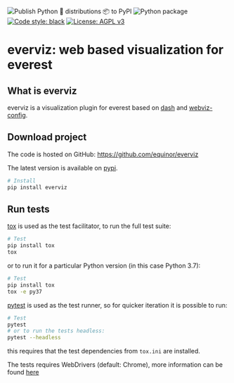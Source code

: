 ![Publish Python 🐍 distributions 📦 to PyPI](https://github.com/equinor/everviz/workflows/Publish%20Python%20%F0%9F%90%8D%20distributions%20%F0%9F%93%A6%20to%20PyPI/badge.svg)
![Python package](https://github.com/equinor/everviz/workflows/Python%20package/badge.svg)
[![Code style: black](https://img.shields.io/badge/code%20style-black-000000.svg)](https://github.com/psf/black)
[![License: AGPL v3](https://img.shields.io/badge/License-AGPL%20v3-blue.svg)](https://www.gnu.org/licenses/agpl-3.0)

# everviz: web based visualization for everest

## What is everviz
everviz is a visualization plugin for everest based on [dash](https://github.com/plotly/dash) 
and [webviz-config](https://github.com/equinor/webviz-config).

## Download project
The code is hosted on GitHub:
https://github.com/equinor/everviz

The latest version is available on [pypi](https://pypi.org/project/everviz).

```sh
# Install
pip install everviz
```

## Run tests
[tox](https://tox.readthedocs.io/en/latest/) is used as the test facilitator,
to run the full test suite:

```sh
# Test
pip install tox
tox
```

or to run it for a particular Python version (in this case Python 3.7):

```sh
# Test
pip install tox
tox -e py37
```

[pytest](https://docs.pytest.org/en/latest/) is used as the test runner, so for quicker
iteration it is possible to run:

```sh
# Test
pytest
# or to run the tests headless:
pytest --headless
```

this requires that the test dependencies from `tox.ini` are installed.

The tests requires WebDrivers (default: Chrome), more information can be found [here](https://dash.plotly.com/testing)
